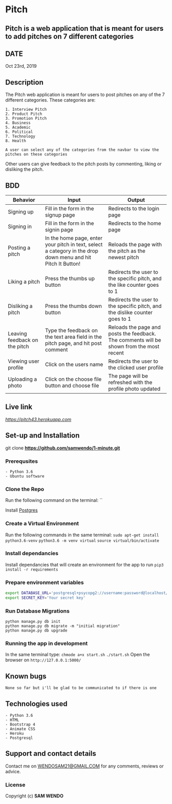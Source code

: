 # Pitch



## Pitch  is a web application that is meant for users to add pitches on 7 different categories

## DATE

Oct 23rd, 2019

## Description

The Pitch web application is meant for users to post pitches on any of the 7 different categories. These categories are:

    1. Interview Pitch
    2. Product Pitch
    3. Promotion Pitch
    4. Business
    5. Academic
    6. Political
    7. Technology
    8. Health

    A user can select any of the categories from the navbar to view the pitches on these categories

Other users can give feedback to the pitch posts by commenting, liking or disliking the pitch.

## BDD

| Behavior            | Input                         | Output                        | 
| ------------------- | ----------------------------- | ----------------------------- |
| Signing up | Fill in the form in the signup page | Redirects to the login page |
| Signing in | Fill in the form in the signin page | Redirects to the home page |
| Posting a pitch | In the home page, enter your pitch in text, select a category in the drop down menu and hit Pitch It Button! | Reloads the page with the pitch as the newest pitch |
| Liking a pitch | Press the thumbs up button | Redirects the user to the specific pitch, and the like counter goes to 1 |
| Disliking a pitch | Press the thumbs down button | Redirects the user to the specific pitch, and the dislike counter goes to 1 |
| Leaving feedback on the pitch | Type the feedback on the text area field in the pitch page, and hit post comment | Reloads the page and posts the feedback. The comments will be shown from the most recent |
| Viewing user profile | Click on the users name | Redirects the user to the clicked user profile |
| Uploading a photo | Click on the choose file button and choose file | The page will be refreshed with the profile photo updated |

## Live link

*https://pitch43.herokuapp.com*

## Set-up and Installation
 git clone **https://github.com/samwendo/1-minute.git**
### Prerequsites
    - Python 3.6
    - Ubuntu software

### Clone the Repo
Run the following command on the terminal:
``

Install [Postgres](https://www.postgresql.org/download/)

### Create a Virtual Environment
Run the following commands in the same terminal:
`sudo apt-get install python3.6-venv`
`python3.6 -m venv virtual`
`source virtual/bin/activate`

### Install dependancies
Install dependancies that will create an environment for the app to run
`pip3 install -r requirements`

### Prepare environment variables
```bash
export DATABASE_URL='postgresql+psycopg2://username:password@localhost/pitchit'
export SECRET_KEY='Your secret key'
```
### Run Database Migrations
```
python manage.py db init
python manage.py db migrate -m "initial migration"
python manage.py db upgrade
```
### Running the app in development
In the same terminal type:
`chmode a+x start.sh`
`./start.sh`
Open the browser on `http://127.0.0.1:5000/`

## Known bugs

```None so far but i'll be glad to be communicated to if there is one ```

## Technologies used
    - Python 3.6
    - HTML
    - Bootstrap 4
    - Animate CSS
    - Heroku
    - Postgresql

## Support and contact details
Contact me on WENDOSAM21@GMAIL.COM for any comments, reviews or advice.

### License
Copyright (c) **SAM WENDO**

